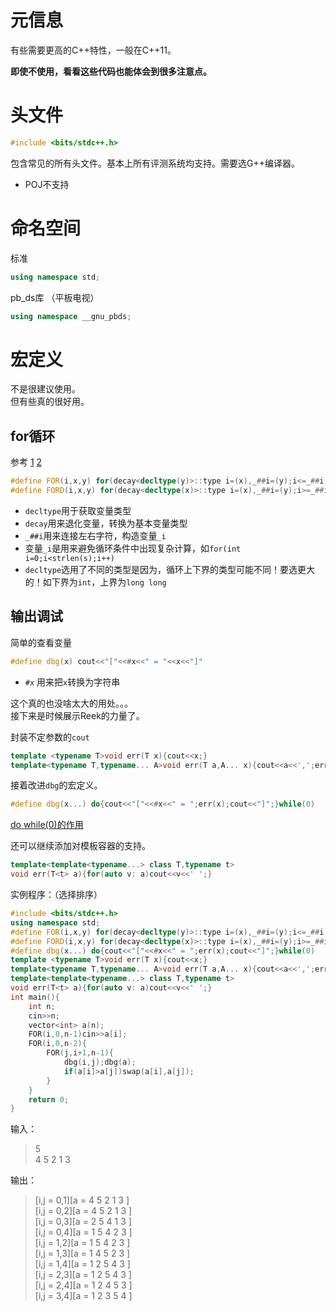 # 元信息
有些需要更高的C++特性，一般在C++11。  

**即使不使用，看看这些代码也能体会到很多注意点。**

# 头文件

```cpp
#include <bits/stdc++.h>
```

包含常见的所有头文件。基本上所有评测系统均支持。需要选G++编译器。  


* POJ不支持

# 命名空间
标准  
```cpp
using namespace std;
```

pb_ds库  （平板电视）  
```cpp
using namespace __gnu_pbds;
```


# 宏定义
不是很建议使用。  
但有些真的很好用。  


## for循环
参考
[1](https://blog.csdn.net/czyt1988/article/details/52812797)
[2](https://en.cppreference.com/w/cpp/types/decay)


```cpp
#define FOR(i,x,y) for(decay<decltype(y)>::type i=(x),_##i=(y);i<=_##i;++i)
#define FORD(i,x,y) for(decay<decltype(x)>::type i=(x),_##i=(y);i>=_##i;--i)
```

* `decltype`用于获取变量类型
* `decay`用来退化变量，转换为基本变量类型
* `_##i`用来连接左右字符，构造变量`_i`
* 变量`_i`是用来避免循环条件中出现复杂计算，如`for(int i=0;i<strlen(s);i++)`
* `decltype`选用了不同的类型是因为，循环上下界的类型可能不同！要选更大的！如下界为`int`，上界为`long long`


## 输出调试
简单的查看变量  
```cpp
#define dbg(x) cout<<"["<<#x<<" = "<<x<<"]"
```

* `#x` 用来把`x`转换为字符串

这个真的也没啥太大的用处。。。  
接下来是时候展示Reek的力量了。  

封装不定参数的`cout`    
```cpp
template <typename T>void err(T x){cout<<x;}
template<typename T,typename... A>void err(T a,A... x){cout<<a<<',';err(x...);}
```

接着改进`dbg`的宏定义。
```cpp
#define dbg(x...) do{cout<<"["<<#x<<" = ";err(x);cout<<"]";}while(0)
```

[do while(0)的作用](https://www.jianshu.com/p/99efda8dfec9)  

还可以继续添加对模板容器的支持。  
```cpp
template<template<typename...> class T,typename t>
void err(T<t> a){for(auto v: a)cout<<v<<' ';}
```
实例程序：（选择排序）  
```cpp
#include <bits/stdc++.h>
using namespace std;
#define FOR(i,x,y) for(decay<decltype(y)>::type i=(x),_##i=(y);i<=_##i;++i)
#define FORD(i,x,y) for(decay<decltype(x)>::type i=(x),_##i=(y);i>=_##i;--i)
#define dbg(x...) do{cout<<"["<<#x<<" = ";err(x);cout<<"]";}while(0)
template <typename T>void err(T x){cout<<x;}
template<typename T,typename... A>void err(T a,A... x){cout<<a<<',';err(x...);}
template<template<typename...> class T,typename t>
void err(T<t> a){for(auto v: a)cout<<v<<' ';}
int main(){
	int n;
	cin>>n;
	vector<int> a(n);
	FOR(i,0,n-1)cin>>a[i];
	FOR(i,0,n-2){
		FOR(j,i+1,n-1){
			dbg(i,j);dbg(a);
			if(a[i]>a[j])swap(a[i],a[j]);
		}
	}
	return 0;
}
```
输入：  
> 5  
> 4 5 2 1 3  

输出：  
> [i,j = 0,1][a = 4 5 2 1 3 ]  
> [i,j = 0,2][a = 4 5 2 1 3 ]  
> [i,j = 0,3][a = 2 5 4 1 3 ]  
> [i,j = 0,4][a = 1 5 4 2 3 ]  
> [i,j = 1,2][a = 1 5 4 2 3 ]  
> [i,j = 1,3][a = 1 4 5 2 3 ]  
> [i,j = 1,4][a = 1 2 5 4 3 ]  
> [i,j = 2,3][a = 1 2 5 4 3 ]  
> [i,j = 2,4][a = 1 2 4 5 3 ]  
> [i,j = 3,4][a = 1 2 3 5 4 ]  


